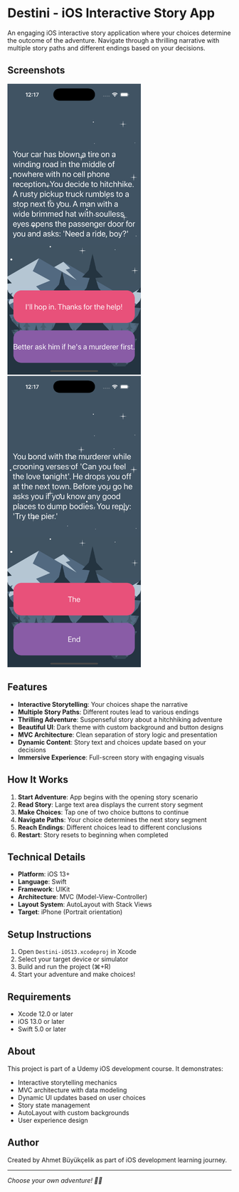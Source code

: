# Destini - iOS Interactive Story App

An engaging iOS interactive story application where your choices determine the outcome of the adventure. Navigate through a thrilling narrative with multiple story paths and different endings based on your decisions.

## Screenshots

<img src="./Screenshot1.png" width="300" alt="App Screenshot 1">
<img src="./Screenshot2.png" width="300" alt="App Screenshot 2">

## Features

- **Interactive Storytelling**: Your choices shape the narrative
- **Multiple Story Paths**: Different routes lead to various endings
- **Thrilling Adventure**: Suspenseful story about a hitchhiking adventure
- **Beautiful UI**: Dark theme with custom background and button designs
- **MVC Architecture**: Clean separation of story logic and presentation
- **Dynamic Content**: Story text and choices update based on your decisions
- **Immersive Experience**: Full-screen story with engaging visuals

## How It Works

1. **Start Adventure**: App begins with the opening story scenario
2. **Read Story**: Large text area displays the current story segment
3. **Make Choices**: Tap one of two choice buttons to continue
4. **Navigate Paths**: Your choice determines the next story segment
5. **Reach Endings**: Different choices lead to different conclusions
6. **Restart**: Story resets to beginning when completed

## Technical Details

- **Platform**: iOS 13+
- **Language**: Swift
- **Framework**: UIKit
- **Architecture**: MVC (Model-View-Controller)
- **Layout System**: AutoLayout with Stack Views
- **Target**: iPhone (Portrait orientation)

## Setup Instructions

1. Open `Destini-iOS13.xcodeproj` in Xcode
2. Select your target device or simulator
3. Build and run the project (⌘+R)
4. Start your adventure and make choices!

## Requirements

- Xcode 12.0 or later
- iOS 13.0 or later
- Swift 5.0 or later

## About

This project is part of a Udemy iOS development course. It demonstrates:
- Interactive storytelling mechanics
- MVC architecture with data modeling
- Dynamic UI updates based on user choices
- Story state management
- AutoLayout with custom backgrounds
- User experience design

## Author

Created by Ahmet Büyükçelik as part of iOS development learning journey.

---

*Choose your own adventure! 🚗📖*
